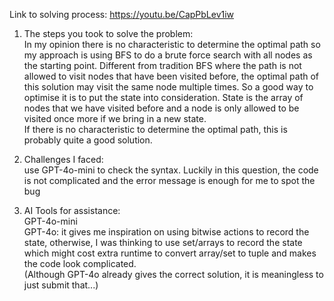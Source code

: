 Link to solving process: https://youtu.be/CapPbLev1iw
1) The steps you took to solve the problem:  
In my opinion there is no characteristic to determine the optimal path so my approach is using BFS to do a brute force search with all nodes as the starting point. 
Different from tradition BFS where the path is not allowed to visit nodes that have been visited before, the optimal path of this solution may visit the same node multiple times. So a good way to optimise it is to put the state into consideration. State is the array of nodes that we have visited before and a node is only allowed to be visited once more if we bring in a new state.    
If there is no characteristic to determine the optimal path, this is probably quite a good solution.

2) Challenges I faced:  
use GPT-4o-mini to check the syntax. Luckily in this question, the code is not complicated and the error message is enough for me to spot the bug

3) AI Tools for assistance:  
GPT-4o-mini  
GPT-4o: it gives me inspiration on using bitwise actions to record the state, otherwise, I was thinking to use set/arrays to record the state which might cost extra runtime to convert array/set to tuple and makes the code look complicated.  
(Although GPT-4o already gives the correct solution, it is meaningless to just submit that...) 